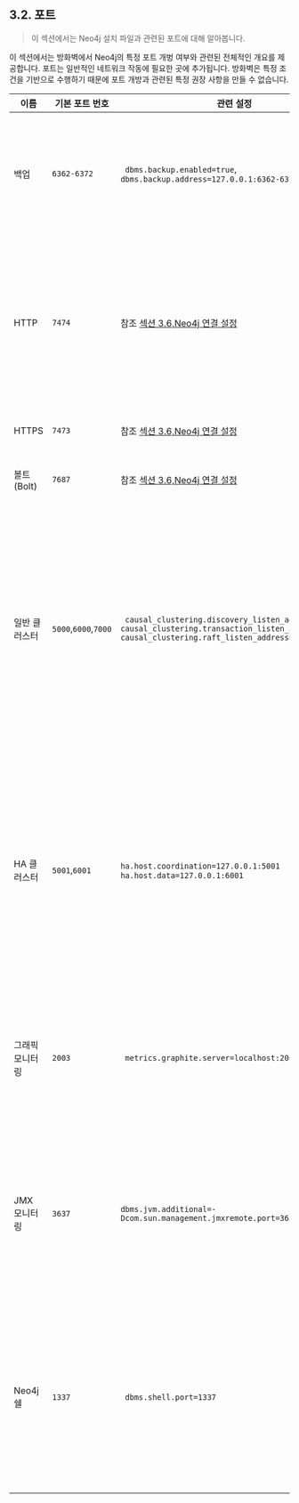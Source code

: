 
## 3.2. 포트

>  이 섹션에서는 Neo4j 설치 파일과 관련된 포트에 대해 알아봅니다. 

이 섹션에서는 방화벽에서 Neo4j의 특정 포트 개벙 여부와 관련된 전체적인 개요를 제공합니다. 포트는 일반적인 네트워크 작동에 필요한 곳에 추가됩니다. 방화벽은 특정 조건을 기반으로 수행하기 때문에 포트 개방과 관련된 특정 권장 사항을 만들 수 없습니다. 


| 이름               | 기본 포트 번호                   | 관련 설정                                                    | 코멘트                                                       |
| ------------------ | -------------------------------- | ------------------------------------------------------------ | ------------------------------------------------------------ |
| 백업               | ```6362-6372```                  | ``` dbms.backup.enabled=true```,  ``` dbms.backup.address=127.0.0.1:6362-6372``` | 백업은 기본으로 사용됩니다. 생산 환경에서 이 포트로 외부 접속은 방화벽에서 차단되어야 합니다.  |
| HTTP               | ```7474```                       | 참조 [섹션 3.6,Neo4j 연결 설정](connectors.md) | 트래픽이 비암호화되어 있기 때문에 외부 접속으로 이 포트에서 여는 것은 관정하지 않습니다. Neo4j브라우저와 REST API에서 사용됩니다. |
| HTTPS              | ```7473```                       | 참조 [섹션 3.6,Neo4j 연결 설정](connectors.md) | REST API에서 사용됩니다.                                     |
| 볼트(Bolt)         | ```7687```                       | 참조 [섹션 3.6,Neo4j 연결 설정](connectors.md) | Cypher 쉘과 Neo4j브라우저에서 사용됩니다.                    |
| 일반      클러스터 | ```5000```,```6000```,```7000``` | ``` causal_clustering.discovery_listen_address=:5000``` ```causal_clustering.transaction_listen_address=:6000         ```  ```causal_clustering.raft_listen_address=:7000``` | 리스트된 포트는 neo4j.conf의 기본 포트입니다. 포트는 생산 환경에 따라 다릅니다. 그렇기 때문에, 가능한 포트 개통은 순차적으로 수정되어야 합니다. 참조 [섹션 4.2.12,일반적인 클러스터 설정](../clustering/causal-cluster.md) |
| HA  클러스터       | ```5001```,```6001```            | ``` ha.host.coordination=127.0.0.1:5001 ```                                          ``` ha.host.data=127.0.0.1:6001``` | 리스트된 포트들은 neo4j.conf의 기본 포트입니다.포트는 생산 환경에 따라 다릅니다. 그렇기 때문에, 가능한 포트 개통은 순차적으로 수정되어야 합니다. 참조[섹션 4.3 이용가능한 하이 클러스터](../clustering/high-availability.md) |
| 그래픽 모니터링    | ```2003```                       | ``` metrics.graphite.server=localhost:2003```                | Neo4j 데이터베이스가 Graphite 서버와 통신할 수 있도록 아웃바운드 연결을하는 포트. 참조[섹션 8.1 메트릭스](../monitoring/metrics.md) |
| JMX 모니터링       | ```3637```                       | ```dbms.jvm.additional=-Dcom.sun.management.jmxremote.port=3637``` | 이는 JMX를 나타내기 위한 설정입니다. 데이터 베이스를 검사할 때 이 방식을 권장하지 않습니다. 이것은 기본적으로 비활성화 되어 있습니다. |
| Neo4j 쉘           | ```1337```                       | ``` dbms.shell.port=1337```                                  | neo4j-쉘 도구는 더이상 사용되지 않기에, 사용하지 않는것을 권장합니다. neo4j쉘 기능을 대체하는 지원 도구는 [챕터 10.도구](../tools/neo4j-admin.md)에서 확인할 수 있습니다. |
